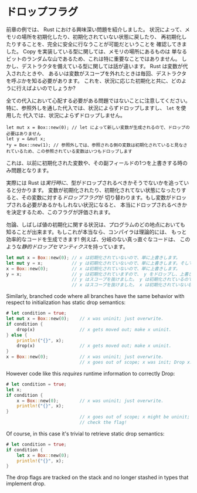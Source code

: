 <!--
# Drop Flags
-->

# ドロップフラグ

<!--
The examples in the previous section introduce an interesting problem for Rust.
We have seen that it's possible to conditionally initialize, deinitialize, and
reinitialize locations of memory totally safely. For Copy types, this isn't
particularly notable since they're just a random pile of bits. However types
with destructors are a different story: Rust needs to know whether to call a
destructor whenever a variable is assigned to, or a variable goes out of scope.
How can it do this with conditional initialization?
-->

前章の例では、 Rust における興味深い問題を紹介しました。
状況によって、メモリの場所を初期化したり、初期化されていない状態に戻したり、
再初期化したりすることを、完全に安全に行なうことが可能だということを
確認してきました。 Copy を実装している型に関しては、メモリの場所にあるものは
単なるビットのランダムな山であるため、これは特に重要なことではありません。
しかし、デストラクタを備えている型に関しては話が違います。 Rust は変数が代入されたときや、
あるいは変数がスコープを外れたときは毎回、デストラクタを呼ぶかを知る必要があります。
これを、状況に応じた初期化と共に、どのように行えばよいのでしょうか?

<!--
Note that this is not a problem that all assignments need worry about. In
particular, assigning through a dereference unconditionally drops, and assigning
in a `let` unconditionally doesn't drop:
-->

全ての代入において心配する必要がある問題ではないことに注意してください。
特に、参照外しを通した代入では、状況によらずドロップしますし、 `let` を使用した
代入では、状況によらずドロップしません。

```
let mut x = Box::new(0); // let によって新しい変数が生成されるので、ドロップの必要はありません
let y = &mut x;
*y = Box::new(1); // 参照外しでは、参照される側の変数は初期化されていると見なされているため、この参照されている変数はいつもドロップします
```

<!--
This is only a problem when overwriting a previously initialized variable or
one of its subfields.
-->

これは、以前に初期化された変数や、その副フィールドの1つを上書きする時のみ問題となります。

<!--
It turns out that Rust actually tracks whether a type should be dropped or not
*at runtime*. As a variable becomes initialized and uninitialized, a *drop flag*
for that variable is toggled. When a variable might need to be dropped, this
flag is evaluated to determine if it should be dropped.
-->

実際には Rust は*実行時に*、型がドロップされるべきかそうでないかを追っていると分かります。
変数が初期化されたり、初期化されてない状態になったりすると、その変数に対する*ドロップフラグ*が
切り替わります。もし変数がドロップされる必要があるかもしれない状況になると、
本当にドロップされるべきかを決定するため、このフラグが評価されます。

<!--
Of course, it is often the case that a value's initialization state can be
statically known at every point in the program. If this is the case, then the
compiler can theoretically generate more efficient code! For instance, straight-
line code has such *static drop semantics*:
-->

勿論、しばしば値の初期化に関する状況は、プログラムのどの地点においても
知ることが出来ます。もしこれが本当なら、コンパイラは理論的には、
もっと効率的なコードを生成できます! 例えば、分岐のない真っ直ぐなコードは、
このような*静的ドロップセマンティクス*を持っています。

```rust
let mut x = Box::new(0); // x は初期化されていないので、単に上書きします。
let mut y = x;           // y は初期化されていないので、単に上書きします。そして x を初期化前の状態にします。
x = Box::new(0);         // x は初期化されていないので、単に上書きします。
y = x;                   // y は初期化されていますので、 y をドロップし、上書きし、そして x を初期化前の状態にします!
                         // y はスコープを抜けました。 y は初期化されているので、 y をドロップします!
                         // x はスコープを抜けました。 x は初期化されていない状態なので、何もしません。
```

Similarly, branched code where all branches have the same behavior with respect
to initialization has static drop semantics:

```rust
# let condition = true;
let mut x = Box::new(0);    // x was uninit; just overwrite.
if condition {
    drop(x)                 // x gets moved out; make x uninit.
} else {
    println!("{}", x);
    drop(x)                 // x gets moved out; make x uninit.
}
x = Box::new(0);            // x was uninit; just overwrite.
                            // x goes out of scope; x was init; Drop x!
```

However code like this *requires* runtime information to correctly Drop:

```rust
# let condition = true;
let x;
if condition {
    x = Box::new(0);        // x was uninit; just overwrite.
    println!("{}", x);
}
                            // x goes out of scope; x might be uninit;
                            // check the flag!
```

Of course, in this case it's trivial to retrieve static drop semantics:

```rust
# let condition = true;
if condition {
    let x = Box::new(0);
    println!("{}", x);
}
```

The drop flags are tracked on the stack and no longer stashed in types that
implement drop.
